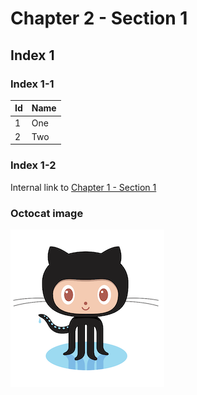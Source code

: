 # Chapter 2 - Section 1

## Index 1

### Index 1-1

Id | Name
--- | ---
1 | One
2 | Two

### Index 1-2

Internal link to [Chapter 1 - Section 1](../../Chapter1/Section1)

### Octocat image

![The github logo](../github-octocat.png)